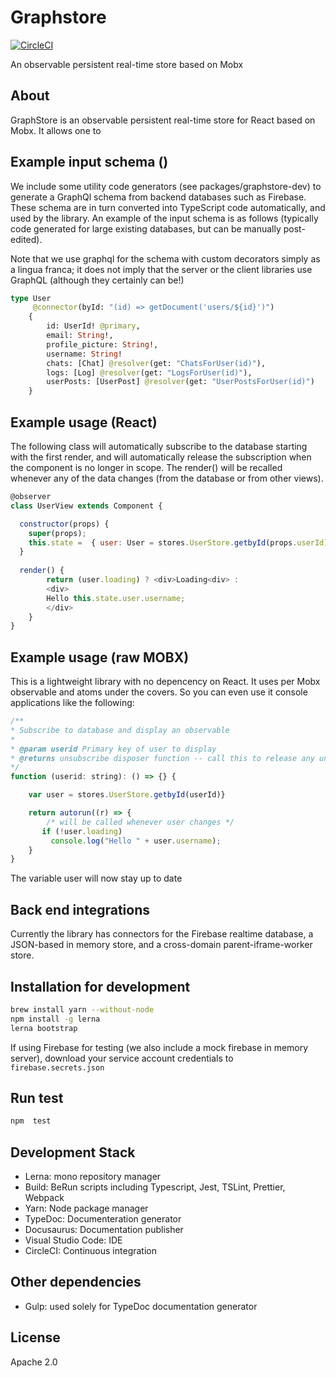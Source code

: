 # Graphstore
[![CircleCI](https://circleci.com/gh/besync/graphstore.svg?style=svg)](https://circleci.com/gh/besync/graphstore)

An observable persistent real-time store based on Mobx

## About

GraphStore is an observable persistent real-time store for React based on Mobx.  It allows one to 

## Example input schema ()

We include some utility code generators (see packages/graphstore-dev) to generate a GraphQl schema from backend databases such as Firebase.   These schema are in turn converted into TypeScript code automatically, and used by the library.   An example of the input schema is as follows (typically code generated for large existing databases, but can be manually post-edited).

Note that we use graphql for the schema with custom decorators simply as a lingua franca; it does not imply that the server or the client libraries use GraphQL (although they certainly can be!)

```graphql
type User 
     @connector(byId: "(id) => getDocument('users/${id}')")
    {
        id: UserId! @primary,
        email: String!,
        profile_picture: String!,
        username: String!
        chats: [Chat] @resolver(get: "ChatsForUser(id)"),
        logs: [Log] @resolver(get: "LogsForUser(id)"),
        userPosts: [UserPost] @resolver(get: "UserPostsForUser(id)")
    }
```

## Example usage (React)

The following class will automatically subscribe to the database starting with the first render, and will automatically release the subscription when the component is no longer in scope.  The render() will be recalled whenever any of the data changes (from the database or from other views).

```js
@observer
class UserView extends Component {

  constructor(props) {
    super(props);
    this.state =  { user: User = stores.UserStore.getbyId(props.userId)};
  }
  
  render() {
        return (user.loading) ? <div>Loading<div> : 
        <div>
        Hello this.state.user.username;
        </div>
    }
}
```


## Example usage (raw MOBX)

This is a lightweight library with no depencency on React.  It uses per Mobx observable and atoms under the covers.   So you can even use it console applications like the following:

```js
/**
* Subscribe to database and display an observable
*
* @param userid Primary key of user to display
* @returns unsubscribe disposer function -- call this to release any underlying database subscription
*/
function (userid: string): () => {} {

    var user = stores.UserStore.getbyId(userId)}

    return autorun((r) => {
        /* will be called whenever user changes */
       if (!user.loading)
         console.log("Hello " + user.username);
    }
}
```

The variable user will now stay up to date 


## Back end integrations

Currently the library has connectors for the Firebase realtime database, a JSON-based in memory store, and a cross-domain parent-iframe-worker store.


## Installation for development

``` bash
brew install yarn --without-node
npm install -g lerna
lerna bootstrap
```

If using Firebase for testing (we also include a mock firebase in memory server), download your service account credentials to `firebase.secrets.json`

## Run test

``` bash
npm  test
```

## Development Stack

- Lerna: mono repository manager
- Build: BeRun scripts including Typescript, Jest, TSLint, Prettier, Webpack
- Yarn: Node package manager
- TypeDoc: Documenteration generator
- Docusaurus: Documentation publisher
- Visual Studio Code: IDE
- CircleCI: Continuous integration

## Other dependencies

- Gulp: used solely for TypeDoc documentation generator

## License

Apache 2.0